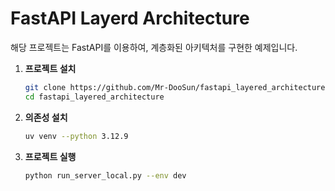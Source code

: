 # FastAPI Layerd Architecture

해당 프로젝트는 FastAPI를 이용하여, 계층화된 아키텍처를 구현한 예제입니다.

1. **프로젝트 설치**
    ```bash
    git clone https://github.com/Mr-DooSun/fastapi_layered_architecture.git
    cd fastapi_layered_architecture
    ```

2. **의존성 설치**
    ```bash
    uv venv --python 3.12.9
    ```

3. **프로젝트 실행**
    ```bash
    python run_server_local.py --env dev
    ```
